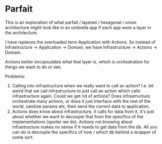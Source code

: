 # Parfait

This is an exploration of what parfait / layered / hexagonal / onion architecture might look like in an umbrella app if each app were a layer in the architecture.

I have replaces the overloaded term Application with Actions. So instead of Infrastructure -> Application -> Domain, we have Infrastructure -> Actions -> Domain.

Actions better encapsulates what that layer is, which is orchestration for things we want to do or see.

Problems:

1. Calling into infrastructure when we really want to call an action? I.e. bit weird that we call infrastructure to just call an action which calls infrastructure again. Could we get rid of actions? Does infrastructure orchestrate many actions, or does it just interface with the rest of the world, sanitize params etc, then send the correct data to application.
2. Actions does know about infrastructure, it calls for data from it, it's just about whether we want to decouple that from the specifics of the implementations (spoiler we do). Actions not knowing about infrastructure makes no sense if it needs to get data from the db. All you can do is decouple the specifics of how / which db behind a wrapper of some sort.

